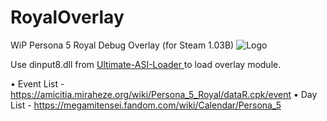 # RoyalOverlay
WiP Persona 5 Royal Debug Overlay (for Steam 1.03B)
![Logo](https://i.ibb.co/vhpwZfW/1.png)

Use dinput8.dll from [Ultimate-ASI-Loader ](https://github.com/ThirteenAG/Ultimate-ASI-Loader/releases/tag/v7.7.0) to load overlay module.


• Event List - https://amicitia.miraheze.org/wiki/Persona_5_Royal/dataR.cpk/event
• Day List -  https://megamitensei.fandom.com/wiki/Calendar/Persona_5
